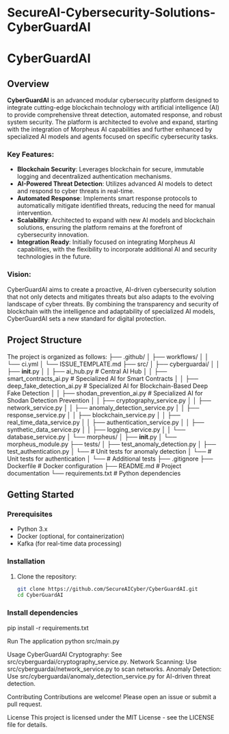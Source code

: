 # SecureAI-Cybersecurity-Solutions-CyberGuardAI
# CyberGuardAI

## Overview
**CyberGuardAI** is an advanced modular cybersecurity platform designed to integrate cutting-edge blockchain technology with artificial intelligence (AI) to provide comprehensive threat detection, automated response, and robust system security. The platform is architected to evolve and expand, starting with the integration of Morpheus AI capabilities and further enhanced by specialized AI models and agents focused on specific cybersecurity tasks.

### Key Features:
- **Blockchain Security**: Leverages blockchain for secure, immutable logging and decentralized authentication mechanisms.
- **AI-Powered Threat Detection**: Utilizes advanced AI models to detect and respond to cyber threats in real-time.
- **Automated Response**: Implements smart response protocols to automatically mitigate identified threats, reducing the need for manual intervention.
- **Scalability**: Architected to expand with new AI models and blockchain solutions, ensuring the platform remains at the forefront of cybersecurity innovation.
- **Integration Ready**: Initially focused on integrating Morpheus AI capabilities, with the flexibility to incorporate additional AI and security technologies in the future.

### Vision:
CyberGuardAI aims to create a proactive, AI-driven cybersecurity solution that not only detects and mitigates threats but also adapts to the evolving landscape of cyber threats. By combining the transparency and security of blockchain with the intelligence and adaptability of specialized AI models, CyberGuardAI sets a new standard for digital protection.

## Project Structure

The project is organized as follows:
├── .github/
│   ├── workflows/
│   │   └── ci.yml
│   └── ISSUE_TEMPLATE.md
├── src/
│   ├── cyberguardai/
│   │   ├── __init__.py
│   │   ├── ai_hub.py                      # Central AI Hub
│   │   ├── smart_contracts_ai.py          # Specialized AI for Smart Contracts
│   │   ├── deep_fake_detection_ai.py      # Specialized AI for Blockchain-Based Deep Fake Detection
│   │   ├── shodan_prevention_ai.py        # Specialized AI for Shodan Detection Prevention
│   │   ├── cryptography_service.py
│   │   ├── network_service.py
│   │   ├── anomaly_detection_service.py
│   │   ├── response_service.py
│   │   ├── blockchain_service.py
│   │   ├── real_time_data_service.py
│   │   ├── authentication_service.py
│   │   ├── synthetic_data_service.py
│   │   ├── logging_service.py
│   │   └── database_service.py
│   └── morpheus/
│       ├── __init__.py
│       └── morpheus_module.py
├── tests/
│   ├── test_anomaly_detection.py
│   ├── test_authentication.py
│   └── # Unit tests for anomaly detection 
│   └── # Unit tests for authentication 
│   └── # Additional tests 
├── .gitignore
├── Dockerfile                             # Docker configuration 
├── README.md                              # Project documentation
└── requirements.txt                       # Python dependencies


## Getting Started

### Prerequisites
- Python 3.x
- Docker (optional, for containerization)
- Kafka (for real-time data processing)

### Installation
1. Clone the repository:
   ```bash
   git clone https://github.com/SecureAICyber/CyberGuardAI.git
   cd CyberGuardAI
### Install dependencies
pip install -r requirements.txt

Run The application
python src/main.py

Usage
    CyberGuardAI Cryptography: See src/cyberguardai/cryptography_service.py.
    Network Scanning: Use src/cyberguardai/network_service.py to scan networks.
    Anomaly Detection: Use src/cyberguardai/anomaly_detection_service.py for AI-driven threat detection.
    
Contributing
Contributions are welcome! Please open an issue or submit a pull request.

License
This project is licensed under the MIT License - see the LICENSE file for details.
